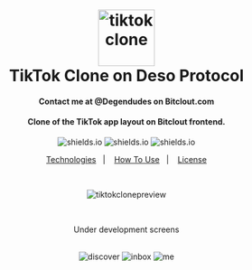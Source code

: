<h1 align="center">
<img alt="tiktokclone" title="tiktokclone" src="https://res.cloudinary.com/matheuscastroweb/image/upload/v1588992052/tiktok-clone/tiktok_x9nihm.png" width="100px" />
    <br>
    TikTok Clone on Deso Protocol
</h1>

<h4 align="center">
Contact me at @Degendudes on Bitclout.com
</h4>

<h4 align="center">
Clone of the TikTok app layout on Bitclout frontend. 
</h4>

<p align="center">

  <img alt="shields.io" src="https://img.shields.io/github/repo-size/matheuscastroweb/tiktok-clone" />
  <img alt="shields.io" src="https://img.shields.io/github/issues/matheuscastroweb/tiktok-clone" />
   <img alt="shields.io" src="https://img.shields.io/github/license/matheuscastroweb/tiktok-clone" />

</p>

<p align="center">
  <a href="#technologies">Technologies</a>&nbsp;&nbsp;&nbsp;|&nbsp;&nbsp;&nbsp;
  <a href="#how-to-use">How To Use</a>&nbsp;&nbsp;&nbsp;|&nbsp;&nbsp;&nbsp;
  <a href="#license">License</a>
</p>
<br>
<p align="center">
 <img alt="tiktokclonepreview" title="tiktokclonepreview" src="https://res.cloudinary.com/matheuscastroweb/image/upload/v1588994570/tiktok-clone/preview-01_sgeuca.gif" /><br>
</p>
<br>
<p align="center">
  Under development screens
</p>

<p align="center">
 <br>
   <img alt="discover" title="discover" src="https://res.cloudinary.com/matheuscastroweb/image/upload/v1588992052/tiktok-clone/preview-04_nqykq9.png" />
  <img alt="inbox" title="inbox" src="https://res.cloudinary.com/matheuscastroweb/image/upload/v1588992052/tiktok-clone/preview-02_hlvirt.png"/>
 <img alt="me" title="me" src="https://res.cloudinary.com/matheuscastroweb/image/upload/v1588992052/tiktok-clone/preview-03_hkp6vf.png" />
</p>


